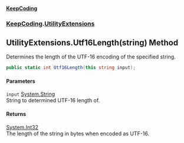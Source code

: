#### [KeepCoding](index.md 'index')
### [KeepCoding](KeepCoding.md 'KeepCoding').[UtilityExtensions](UtilityExtensions.md 'KeepCoding.UtilityExtensions')
## UtilityExtensions.Utf16Length(string) Method
Determines the length of the UTF-16 encoding of the specified string.
```csharp
public static int Utf16Length(this string input);
```
#### Parameters
<a name='KeepCoding.UtilityExtensions.Utf16Length(string).input'></a>
`input` [System.String](https://docs.microsoft.com/en-us/dotnet/api/System.String 'System.String')  
String to determined UTF-16 length of.
  
#### Returns
[System.Int32](https://docs.microsoft.com/en-us/dotnet/api/System.Int32 'System.Int32')  
The length of the string in bytes when encoded as UTF-16.
